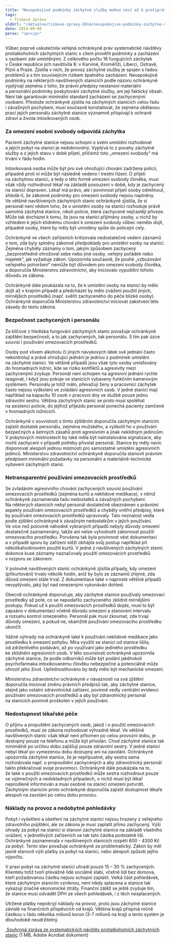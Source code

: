 ```yaml
---
title: "Neuspokojivé podmínky záchytné služby mohou vést až k protiprávnosti"
tags:
  - Tisková zpráva
oldUrl: "/aktualne/tiskove-zpravy-2014/neuspokojive-podminky-zachytne-sluzby-mohou-vest-az-k-protipravnosti"
date: 2014-09-09
perex: "<p></p>"
---
```


<!-- imported from the old website -->

<p>Vůbec poprvé uskutečnila veřejná ochránkyně práv systematické návštěvy protialkoholních záchytných stanic s cílem prověřit podmínky a zacházení s osobami zde umístěnými. Z celkového počtu 18 fungujících záchytek v České republice jich navštívila 6: v Karviné, Kroměříži, Liberci, Ostravě, Plzni a Praze. Zjistila v nich, že provoz záchytné služby je spojen s řadou problémů a s tím souvisejícím rizikem špatného zacházení. Neuspokojivé podmínky na některých navštívených stanicích podle názoru ochránkyně vyplývají zejména z toho, že právní předpisy nestanoví materiální a personální podmínky poskytování záchytné služby, ani její faktický obsah. Není tak garantován minimální standard zacházení se zachycenými osobami. Přestože ochránkyně zjistila na záchytných stanicích celou řadu i závažných pochybení, musí současně konstatovat, že zejména obětavou prací jejich personálu záchytné stanice významně přispívají k ochraně zdraví a života intoxikovaných osob.</p><h3>Za omezení osobní svobody odpovídá záchytka</h3><p>Pacienti záchytné stanice nejsou schopni o svém umístění rozhodovat a jejich pobyt na stanici je nedobrovolný. Vyplývá to z povahy záchytné služby a z jejich stavu v době přijetí, přičemž toto „omezení svobody“ má trvání v řádu hodin. </p><p>Intoxikovaná osoba může být pro své ohrožující chování zadržena policií, případně proti ní může být následně vedeno i trestní řízení. O přijetí na záchytnou stanici, a tedy o této formě omezení svobody člověka, musí však vždy rozhodnout lékař na základě posouzení v době, kdy je zachycený na stanici dopraven. Lékař má právo, ale i povinnost přijetí osoby odmítnout, shledá-li, že zákonné podmínky pro omezení svobody nejsou naplněny. Ve většině navštívených záchytných stanic ochránkyně zjistila, že si personál není vědom toho, že o umístění osoby na stanici rozhoduje právě samotná záchytná stanice, nikoli policie, která zachycené nejčastěji přiveze. Může tak docházet k tomu, že jsou na stanici přijímány osoby, u nichž by vzhledem k jejich klidnému chování k omezení svobody vůbec nemělo dojít, případně osoby, které by měly být umístěny spíše do policejní cely. </p><p>Ochránkyně ve všech zařízeních kritizovala nedostatečné vedení záznamů o tom, zda byly splněny zákonné předpoklady pro umístění osoby na stanici. Zejména chyběly záznamy o tom, jakým způsobem zachycený „bezprostředně ohrožoval sebe nebo jiné osoby, veřejný pořádek nebo majetek“, jak vyžaduje zákon. Upozornila současně, že pouhé „vzbuzování veřejného pohoršení“ nemůže být důvodem pro omezení svobody člověka, a doporučila Ministerstvu zdravotnictví, aby iniciovalo vypuštění tohoto důvodu ze zákona.</p><p>Ochránkyně dále poukázala na to, že k umístění osoby na stanici by mělo dojít až v krajním případě a předcházet by mělo zvážení použití jiných, mírnějších prostředků (např. svěřit zachyceného do péče blízké osoby). Ochránkyně doporučila Ministerstvu zdravotnictví iniciovat zakotvení této zásady do textu zákona.</p><h3>Bezpečnost zachycených i personálu</h3><p>Za klíčové z hlediska fungování záchytných stanic považuje ochránkyně zajištění bezpečnosti, a to jak zachycených, tak personálu. S tím pak úzce souvisí i používání omezovacích prostředků.</p><p>Osoby pod vlivem alkoholu či jiných návykových látek své jednání často nekontrolují a právě ohrožující jednání je jednou z podmínek umístění na záchytné stanici. Ve většině případů jsou však tyto osoby umisťovány do hromadných ložnic, kde se riziko konfliktů a agresivity mezi zachycenými zvyšuje. Personál není schopen na agresivní jednání rychle reagovat, i když jsou pokoje ve stanicích vybaveny funkčním kamerovým systémem. Personálu je totiž málo, převažují ženy a pracovníci záchytek často nejsou vyškoleni ve zvládání agresivních osob. V jedné stanici mají například na kapacitu 10 osob v pracovní dny ve službě pouze jednu zdravotní sestru. Většina záchytných stanic se proto musí spoléhat na asistenci policie, do jejíhož příjezdu personál ponechá pacienty zamčené v hromadných ložnicích. </p><p>Ochránkyně v souvislosti s tímto zjištěním doporučila záchytným stanicím zajistit dostatek personálu, zejména mužského, a vyškolit ho v používání bezpečných a šetrných zásahů proti agresivním a jinak neklidným jedincům. V pobytových místnostech by také měla být nainstalována signalizace, aby mohli zachycení v případě potřeby přivolat personál. Stanice by měly navíc disponovat alespoň jednou místností pro samostatné umístění agresivních jedinců. Ministerstvu zdravotnictví ochránkyně doporučila stanovit právním předpisem minimální požadavky na personální a materiálně-technické vybavení záchytných stanic.</p><h3>Netransparentní používání omezovacích prostředků</h3><p>Se zvládáním agresivního chování zachycených souvisí používání omezovacích prostředků (zejména kurtů a neklidové medikace), v němž ochránkyně zaznamenala řadu nedostatků a závažných pochybení. Na některých stanicích nebyl personál dostatečně obeznámen s právními aspekty používání omezovacích prostředků a chyběly vnitřní předpisy, které by používání omezovacích prostředků upravovaly. Tato neznalost vedla podle zjištění ochránkyně k závažným nedostatkům v jejich používání. Ve více než polovině náhodně vybraných případů nebyly důvody omezení dostatečně zaznamenány, takže ani nelze vyhodnotit zákonnost použití omezovacího prostředku. Porušena tak byla povinnost vést dokumentaci a v případě sporu by zařízení stěží obhájila svůj postup například při několikahodinovém použití kurtů. V jedné z navštívených záchytných stanic dokonce kusé záznamy naznačovaly použití omezovacích prostředků v rozporu se zákonem. </p><p>V polovině navštívených stanic ochránkyně zjistila případy, kdy omezení (přikurtování) trvalo několik hodin, aniž by bylo ze záznamů zřejmé, zda důvod omezení stále trval. Z dokumentace také v naprosté většině případů nevyplývalo, jaký byl nad omezenými vykonáván dohled.</p><p>Obecně ochránkyně doporučuje, aby záchytné stanice používaly omezovací prostředky až poté, co se nepodařilo zachyceného zklidnit mírnějšími postupy. Pokud už k použití omezovacích prostředků dojde, musí to být zapsáno v dokumentaci včetně důvodu omezení a stanovení intervalu a rozsahu kontrol omezeného. Personál pak musí zkoumat, zda trvají důvody omezení, a pokud ne, okamžitě používání omezovacího prostředku ukončit.</p><p>Vážné výhrady má ochránkyně také k používání neklidové medikace jako prostředku k omezení pohybu. Míra využití se stanici od stanice lišila, od zdrženlivého podávání, až po využívání jako jediného prostředku ke zklidnění agresivních osob. V této souvislosti ochránkyně upozornila záchytné stanice, že podle odborníků může být podání jakéhokoli psychofarmaka intoxikovanému člověku nebezpečné a potenciálně může ohrozit jeho život. Upřednostňováno by tedy mělo být mechanické omezení.</p><p>Ministerstvu zdravotnictví ochránkyně v návaznosti na svá zjištění doporučila iniciovat změnu právních předpisů tak, aby záchytné stanice, stejně jako ostatní zdravotnická zařízení, povinně vedly centrální evidenci používání omezovacích prostředků a aby byl zdravotnický personál na stanicích povinně proškolen v jejich používání. </p><h3>Nedostupnost lékařské péče</h3><p>O příjmu a propuštění zachycených osob, jakož i o použití omezovacích prostředků, musí ze zákona rozhodovat výhradně lékař. Ve většině navštívených stanic však lékař není přítomen po celou provozní dobu, je dostupný pouze na telefonu a může být přivolán. Chod záchytné stanice tak minimálně po určitou dobu zajišťují pouze zdravotní sestry. V jedné stanici nebyl lékař po vymezenou dobu dostupný ani na zavolání. Ochránkyně upozornila záchytné stanice, že je nepřípustné, aby sestra sama rozhodovala např. o propouštění zachycených a aby zdravotnický personál takto překračoval svoje pravomoci. Ochránkyně dále poukázala na to, že také o použití omezovacích prostředků může sestra rozhodnout pouze ve výjimečných a nedokladných případech, o nichž musí být lékař neprodleně informován a musí osobně na stanici omezení potvrdit. Záchytným stanicím proto ochránkyně doporučila zajistit dostupnost lékaře alespoň na zavolání po celou dobu provozu. </p><h3>Náklady na provoz a nedobytné pohledávky</h3><p>Pobyt i vyšetření a ošetření na záchytné stanici nejsou hrazeny z veřejného zdravotního pojištění, ale ze zákona je musí zaplatit přímo zachycený. Výši úhrady za pobyt na stanici si stanoví záchytné stanice na základě vlastního uvážení, v jednotlivých zařízeních se tak tato částka podstatně liší. Ochránkyně zaznamenala v navštívených stanicích rozpětí 600 - 4300 Kč za pobyt. Tento stav považuje ochránkyně za problematický. Zákon by měl jasně stanovit výši platby za pobyt na stanici, nebo alespoň způsob jejího výpočtu. </p><p>V praxi pobyt na záchytné stanici uhradí pouze 15 – 30 % zachycených. Klientelu totiž tvoří převážně lidé sociálně slabí, včetně lidí bez domova, kteří požadovanou částku nejsou schopni zaplatit. Velká část pohledávek, které záchytným stanicím vzniknou, není nikdy splacena a stanice tak vykazují značné ekonomické ztráty. Finanční zátěž se ještě zvyšuje tím, že stanice musí odvádět DPH ze všech pohledávek, i z těch nesplacených.</p><p>Utržené platby nepokryjí náklady na provoz, proto jsou záchytné stanice závislé na finančních příspěvcích od krajů. Většina krajů přispívá ročně částkou v řádu několika milionů korun (3-7 milionů na kraj) a tento systém je dlouhodobě neudržitelný.</p><p><a title="Otevření do nového okna" href="/uploads-import/ochrana_osob/ZARIZENI/Zdravotnicka_zarizeni/Zachytne-stanice-2014.pdf" target="_blank"><img alt="" src="https://www.ochrance.cz/typo3/ext/od_linkdesc/icons/pdf.gif" class="od_linkdesc_icon" /> Souhrnná zpráva ze systematických návštěv protialkoholních záchytných stanic</a> (1 MB, Adobe Acrobat dokument)</p>
